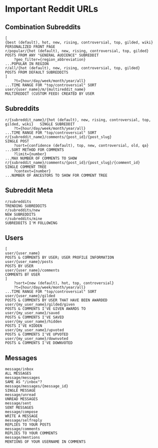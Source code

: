 Important Reddit URLs
=====================

Combination Subreddits
----------------------

	[
	{best (default), hot, new, rising, controversial, top, gilded, wiki}				PERSONALIZED FRONT PAGE
	r/popular/{hot (default), new, rising, controversial, top, gilded}					POSTS FROM ANY "GENERAL AUDIENCE" SUBREDDIT
		?geo_filter={region_abbreviation}													...POPULAR IN REGION
	r/all/{hot (default), new, rising, controversial, top, gilded} 						POSTS FROM DEFAULT SUBREDDITS
	]
		?t={hour/day/week/month/year/all}													...TIME RANGE FOR "top/controversial" SORT
	user/{user_name}/m/{multireddit_name}												MULTIREDDIT (CUSTOM FEED) CREATED BY USER

Subreddits
----------

	r/{subreddit_name}/{hot (default), new, rising, controversial, top, gilded, wiki}	SINGLE SUBREDDIT
		?t={hour/day/week/month/year/all} 													...TIME RANGE FOR "top/controversial" SORT
	r/{subreddit_name}/comments/{post_id}/{post_slug}									SINGLE POST
		?sort={confidence (default), top, new, controversial, old, qa}						...SORT METHOD FOR COMMENTS
		?limit={number}																		...MAX NUMBER OF COMMENTS TO SHOW
	r/{subreddit_name}/comments/{post_id}/{post_slug}/{comment_id}						SINGLE COMMENT TREE
		?context={number}																	...NUMBER OF ANCESTORS TO SHOW FOR COMMENT TREE

Subreddit Meta
--------------

	r/subreddits																		TRENDING SUBREDDITS
	r/subreddits/new																	NEW SUBREDDITS
	r/subreddits/mine																	SUBREDDITS I'M FOLLOWING

Users
-----

	[
	user/{user_name}																	POSTS & COMMENTS BY USER; USER PROFILE INFORMATION
	user/{user_name}/posts																POSTS BY USER
	user/{user_name}/comments															COMMENTS BY USER
	]
		?sort={new (default), hot, top, controversial}
		?t={hour/day/week/month/year/all}													...TIME RANGE FOR "top/controversial" SORT
	user/{user_name}/gilded																POSTS & COMMENTS BY USER THAT HAVE BEEN AWARDED
	user/{my_user_name}/gilded/given													POSTS & COMMENTS I'VE GIVEN AWARDS TO
	user/{my_user_name}/saved															POSTS & COMMENTS I'VE SAVED
	user/{my_user_name}/hidden															POSTS I'VE HIDDEN
	user/{my_user_name}/upvoted															POSTS & COMMENTS I'VE UPVOTED
	user/{my_user_name}/downvoted														POSTS & COMMENTS I'VE DOWNVOTED

Messages
--------

	message/inbox																		ALL MESSAGES
	message/messages																	SAME AS "/inbox"?
	message/messages/{message_id}														SINGLE MESSAGE
	message/unread																		UNREAD MESSAGES
	message/sent																		SENT MESSAGES
	message/compose																		WRITE A MESSAGE
	message/selfreply																	REPLIES TO YOUR POSTS
	message/comments																	REPLIES TO YOUR COMMENTS
	message/mentions																	MENTIONS OF YOUR USERNAME IN COMMENTS